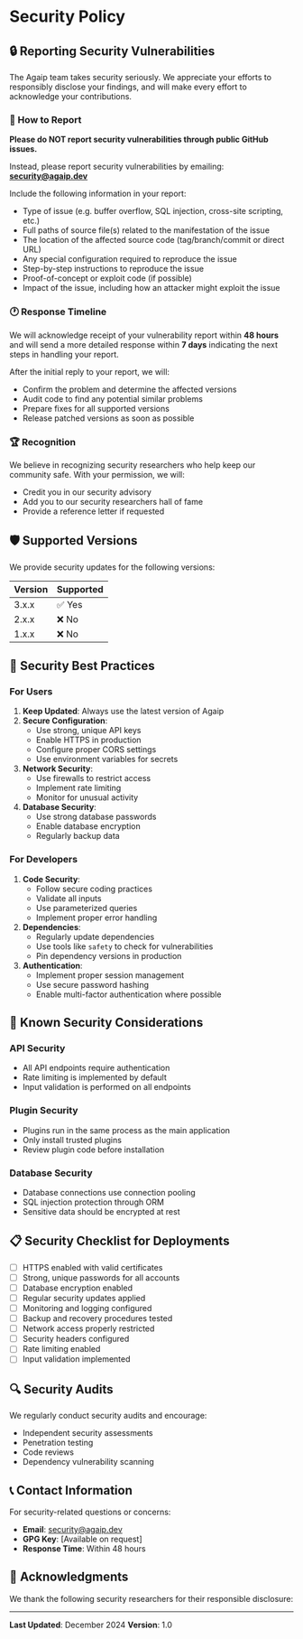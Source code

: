 # Security Policy

## 🔒 Reporting Security Vulnerabilities

The Agaip team takes security seriously. We appreciate your efforts to responsibly disclose your findings, and will make every effort to acknowledge your contributions.

### 📧 How to Report

**Please do NOT report security vulnerabilities through public GitHub issues.**

Instead, please report security vulnerabilities by emailing: **security@agaip.dev**

Include the following information in your report:
- Type of issue (e.g. buffer overflow, SQL injection, cross-site scripting, etc.)
- Full paths of source file(s) related to the manifestation of the issue
- The location of the affected source code (tag/branch/commit or direct URL)
- Any special configuration required to reproduce the issue
- Step-by-step instructions to reproduce the issue
- Proof-of-concept or exploit code (if possible)
- Impact of the issue, including how an attacker might exploit the issue

### 🕐 Response Timeline

We will acknowledge receipt of your vulnerability report within **48 hours** and will send a more detailed response within **7 days** indicating the next steps in handling your report.

After the initial reply to your report, we will:
- Confirm the problem and determine the affected versions
- Audit code to find any potential similar problems
- Prepare fixes for all supported versions
- Release patched versions as soon as possible

### 🏆 Recognition

We believe in recognizing security researchers who help keep our community safe. With your permission, we will:
- Credit you in our security advisory
- Add you to our security researchers hall of fame
- Provide a reference letter if requested

## 🛡️ Supported Versions

We provide security updates for the following versions:

| Version | Supported          |
| ------- | ------------------ |
| 3.x.x   | ✅ Yes             |
| 2.x.x   | ❌ No              |
| 1.x.x   | ❌ No              |

## 🔐 Security Best Practices

### For Users

1. **Keep Updated**: Always use the latest version of Agaip
2. **Secure Configuration**: 
   - Use strong, unique API keys
   - Enable HTTPS in production
   - Configure proper CORS settings
   - Use environment variables for secrets
3. **Network Security**: 
   - Use firewalls to restrict access
   - Implement rate limiting
   - Monitor for unusual activity
4. **Database Security**:
   - Use strong database passwords
   - Enable database encryption
   - Regularly backup data

### For Developers

1. **Code Security**:
   - Follow secure coding practices
   - Validate all inputs
   - Use parameterized queries
   - Implement proper error handling
2. **Dependencies**:
   - Regularly update dependencies
   - Use tools like `safety` to check for vulnerabilities
   - Pin dependency versions in production
3. **Authentication**:
   - Implement proper session management
   - Use secure password hashing
   - Enable multi-factor authentication where possible

## 🚨 Known Security Considerations

### API Security
- All API endpoints require authentication
- Rate limiting is implemented by default
- Input validation is performed on all endpoints

### Plugin Security
- Plugins run in the same process as the main application
- Only install trusted plugins
- Review plugin code before installation

### Database Security
- Database connections use connection pooling
- SQL injection protection through ORM
- Sensitive data should be encrypted at rest

## 📋 Security Checklist for Deployments

- [ ] HTTPS enabled with valid certificates
- [ ] Strong, unique passwords for all accounts
- [ ] Database encryption enabled
- [ ] Regular security updates applied
- [ ] Monitoring and logging configured
- [ ] Backup and recovery procedures tested
- [ ] Network access properly restricted
- [ ] Security headers configured
- [ ] Rate limiting enabled
- [ ] Input validation implemented

## 🔍 Security Audits

We regularly conduct security audits and encourage:
- Independent security assessments
- Penetration testing
- Code reviews
- Dependency vulnerability scanning

## 📞 Contact Information

For security-related questions or concerns:
- **Email**: security@agaip.dev
- **GPG Key**: [Available on request]
- **Response Time**: Within 48 hours

## 🙏 Acknowledgments

We thank the following security researchers for their responsible disclosure:

<!-- This section will be updated as we receive and address security reports -->

---

**Last Updated**: December 2024
**Version**: 1.0
